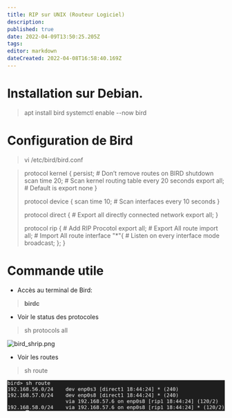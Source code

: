 ```yaml
---
title: RIP sur UNIX (Routeur Logiciel)
description: 
published: true
date: 2022-04-09T13:50:25.205Z
tags: 
editor: markdown
dateCreated: 2022-04-08T16:58:40.169Z
---
```


# Installation sur Debian.
> apt install bird
> systemctl enable --now bird

# Configuration de Bird
> vi /etc/bird/bird.conf

> protocol kernel {
persist;                # Don’t remove routes on BIRD shutdown
scan time 20;           # Scan kernel routing table every 20 seconds
export all;             # Default is export none
}
> 
>protocol device {
scan time 10;           # Scan interfaces every 10 seconds
}
>
>protocol direct {				# Export all directly connected network
export all;
}
> 
>protocol rip { 		# Add RIP Procotol
export all;				# Export All route
import all;				# Import All route
interface "*"{		# Listen on every interface
	mode broadcast;
};
}

# Commande utile
- Accès au terminal de Bird: 
>	**birdc**
- Voir le status des protocoles
> sh protocols all

![bird_shrip.png](/linux/rip-bird/bird_shrip.png)
- Voir les routes
> sh route

![bird_shroute.png](/linux/rip-bird/bird_shroute.png)
